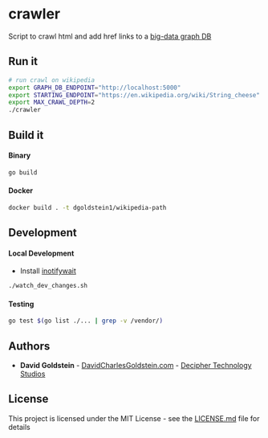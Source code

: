# crawler

Script to crawl html and add href links to a [big-data graph DB](https://github.com/dgoldstein1/graphApi)

## Run it

```sh
# run crawl on wikipedia
export GRAPH_DB_ENDPOINT="http://localhost:5000"
export STARTING_ENDPOINT="https://en.wikipedia.org/wiki/String_cheese"
export MAX_CRAWL_DEPTH=2
./crawler
```

## Build it

#### Binary

```sh
go build
```

#### Docker
```sh
docker build . -t dgoldstein1/wikipedia-path
```

## Development

#### Local Development

- Install [inotifywait](https://linux.die.net/man/1/inotifywait)
```sh
./watch_dev_changes.sh
```

#### Testing

```sh
go test $(go list ./... | grep -v /vendor/)
```

## Authors

* **David Goldstein** - [DavidCharlesGoldstein.com](http://www.davidcharlesgoldstein.com/?github-wikipeida-path) - [Decipher Technology Studios](http://deciphernow.com/)

## License

This project is licensed under the MIT License - see the [LICENSE.md](LICENSE.md) file for details
